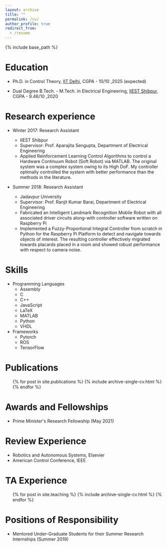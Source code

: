 ```yaml
---
layout: archive
title: ""
permalink: /cv/
author_profile: true
redirect_from:
  - /resume
---
```


{% include base_path %}

Education
======

* Ph.D. in Control Theory, [IIT Delhi](https://home.iitd.ac.in/), CGPA - 10/10 ,2025 (expected)

* Dual Degree B.Tech. - M.Tech. in Electrical Engineering, [IIEST Shibpur](https://www.iiests.ac.in/), CGPA - 9.46/10 ,2020


Research experience
======
* Winter 2017: Research Assistant
  * IIEST Shibpur
  * Supervisor: Prof. Aparajita Sengupta, Department of Electrical Engineering
  * Applied Reinforcement Learning Control Algorithms to control a Hardware Continuum Robot (Soft Robot) via MATLAB. The original system was a complex system owing to its High DoF. My controller optimally controlled the system with better performance than the methods in the literature.

* Summer 2018: Research Assistant
  * Jadavpur University
  * Supervisor: Prof. Ranjit Kumar Barai, Department of Electrical Engineering
  * Fabricated an Intelligent Landmark Recognition Mobile Robot with all associated driver circuits along-with controller software written on Raspberry Pi
  * Implemented a Fuzzy-Proportional Integral Controller from scratch in Python for the Raspberry Pi Platform to detect and navigate towards objects of interest. The resulting controller effectively migrated towards placards placed in a room and showed robust performance with respect to camera noise.
  
 
Skills
======
* Programming Languages 
  * Assembly
  * C
  * C++ 
  * JavaScript
  * LaTeX  
  * MATLAB 
  * Python
  * VHDL
* Frameworks
  * Pytorch
  * ROS
  * TensorFlow

Publications
======
  <ul>{% for post in site.publications %}
    {% include archive-single-cv.html %}
  {% endfor %}</ul>
  
<!-- Talks
======
  <ul>{% for post in site.talks %}
    {% include archive-single-talk-cv.html %}
  {% endfor %}</ul> -->


Awards and Fellowships
======

* Prime Minister's Research Fellowship (May 2021)

  
Review Experience 
======

* Robotics and Autonomous Systems, Elsevier
* American Control Conference, IEEE

TA Experience
======
  <ul>{% for post in site.teaching %}
    {% include archive-single-cv.html %}
  {% endfor %}</ul>
  
Positions of Responsibility
======
* Mentored Under-Graduate Students for their Summer Research Internships
(Summer 2019)
